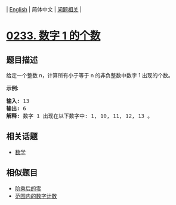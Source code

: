 
| [English](README_EN.md) | 简体中文 | [问题相关](QUESTION.md) |
# [0233. 数字 1 的个数](https://leetcode-cn.com/problems/number-of-digit-one/)
## 题目描述
<p>给定一个整数 n，计算所有小于等于 n 的非负整数中数字 1 出现的个数。</p>

<p><strong>示例:</strong></p>

<pre><strong>输入:</strong> 13
<strong>输出:</strong> 6 
<strong>解释: </strong>数字 1 出现在以下数字中: 1, 10, 11, 12, 13 。</pre>

## 相关话题
- [数学](https://leetcode-cn.com/tag/math)
## 相似题目
- [阶乘后的零](../0172/README.md)
- [范围内的数字计数](../1067/README.md)
